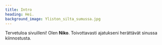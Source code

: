 ```yaml
---
title: Intro
heading: Hei.
background_image: Yliston_silta_sumussa.jpg
---
```


Tervetuloa sivuilleni! Olen **Niko**. Toivottavasti ajatukseni herättävät sinussa kiinnostusta.
